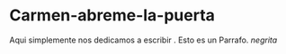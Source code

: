 # Carmen-abreme-la-puerta

Aqui simplemente nos dedicamos a escribir . Esto es un Parrafo.
*negrita*